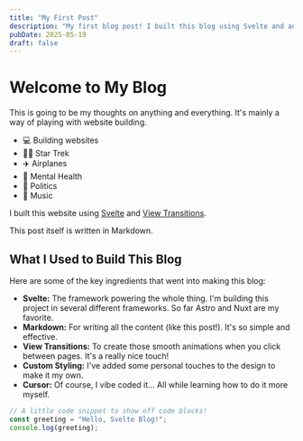 ```yaml
---
title: "My First Post"
description: "My first blog post! I built this blog using Svelte and added cool view transitions."
pubDate: 2025-05-19
draft: false
---
```


# Welcome to My Blog

This is going to be my thoughts on anything and everything. It's mainly a way of playing with website building.

* 💻 Building websites
* 🖖🏽 Star Trek
* ✈️ Airplanes
* 🧠 Mental Health
* 📰 Politics
* 🎹 Music

I built this website using [Svelte](https://svelte.dev/) and [View Transitions](https://svelte.dev/blog/view-transitions).

This post itself is written in Markdown.

## What I Used to Build This Blog

Here are some of the key ingredients that went into making this blog:

* **Svelte:** The framework powering the whole thing. I'm building this project in several different frameworks. So far Astro and Nuxt are my favorite.
* **Markdown:** For writing all the content (like this post!). It's so simple and effective.
* **View Transitions:** To create those smooth animations when you click between pages. It's a really nice touch!
* **Custom Styling:** I've added some personal touches to the design to make it my own.
* **Cursor:** Of course, I vibe coded it... All while learning how to do it more myself.

```js
// A little code snippet to show off code blocks!
const greeting = "Hello, Svelte Blog!";
console.log(greeting);
```
